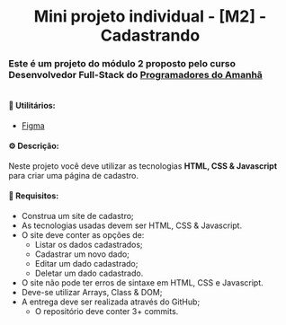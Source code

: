 <h1 align = "center">Mini projeto individual - [M2] - Cadastrando

### Este é um projeto do módulo 2 proposto pelo curso Desenvolvedor Full-Stack do [Programadores do Amanhã](https://programadoresdoamanha.org/)

<div align = "center">
    <img>
</div>

#### 📌 **Utilitários:**
- [Figma](https://www.figma.com/design/bcqhIZjqezCQ4gQ0exdDu5/Cadastrando?node-id=0-1&node-type=canvas&t=jdJtqI9HOQlbx8e4-0)

#### ⚙️ **Descrição:** 
Neste projeto você deve utilizar as tecnologias **HTML, CSS & Javascript** para criar uma página de cadastro.

#### 🎯 **Requisitos:**
- Construa um site de cadastro;
- As tecnologias usadas devem ser HTML, CSS & Javascript.
- O site deve conter as opções de:
    - Listar os dados cadastrados;
    - Cadastrar um novo dado;
    - Editar um dado cadastrado;
    - Deletar um dado cadastrado.
- O site não pode ter erros de sintaxe em HTML, CSS e Javascript.
- Deve-se utilizar Arrays, Class & DOM;
- A entrega deve ser realizada através do GitHub;
    - O repositório deve conter 3+ commits.
